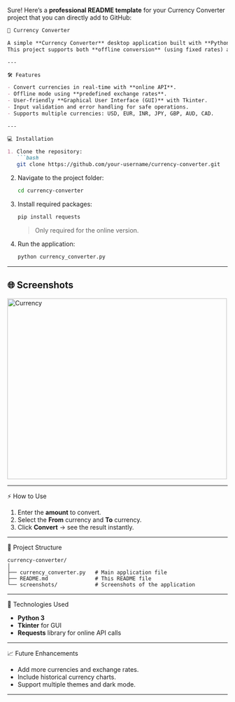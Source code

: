 Sure! Here’s a **professional README template** for your Currency Converter project that you can directly add to GitHub:

````markdown
💱 Currency Converter

A simple **Currency Converter** desktop application built with **Python** and **Tkinter**.  
This project supports both **offline conversion** (using fixed rates) and **online conversion** (fetching live rates via API).

---

🛠 Features

- Convert currencies in real-time with **online API**.  
- Offline mode using **predefined exchange rates**.  
- User-friendly **Graphical User Interface (GUI)** with Tkinter.  
- Input validation and error handling for safe operations.  
- Supports multiple currencies: USD, EUR, INR, JPY, GBP, AUD, CAD.

---

💻 Installation

1. Clone the repository:
   ```bash
   git clone https://github.com/your-username/currency-converter.git
````

2. Navigate to the project folder:

   ```bash
   cd currency-converter
   ```

3. Install required packages:

   ```bash
   pip install requests
   ```

   > Only required for the online version.

4. Run the application:

   ```bash
   python currency_converter.py
   ```

---

## 🌐 Screenshots
<img width="502" height="413" alt="Currency" src="https://github.com/user-attachments/assets/219637d2-4177-447d-8fa0-18742da3124e" />


---

⚡ How to Use

1. Enter the **amount** to convert.
2. Select the **From** currency and **To** currency.
3. Click **Convert** → see the result instantly.

---

 📂 Project Structure

```
currency-converter/
│
├── currency_converter.py   # Main application file
├── README.md               # This README file
└── screenshots/            # Screenshots of the application
```

---

 📌 Technologies Used

* **Python 3**
* **Tkinter** for GUI
* **Requests** library for online API calls

---

 📈 Future Enhancements

* Add more currencies and exchange rates.
* Include historical currency charts.
* Support multiple themes and dark mode.

---

